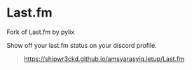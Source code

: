 # Last.fm
Fork of Last.fm by pylix

Show off your last.fm status on your discord profile. 

> https://shipwr3ckd.github.io/amsyarasyiq.letup/Last.fm